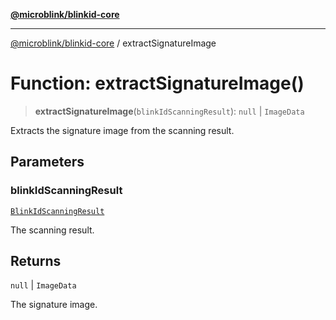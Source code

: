 [**@microblink/blinkid-core**](../README.md)

***

[@microblink/blinkid-core](../README.md) / extractSignatureImage

# Function: extractSignatureImage()

> **extractSignatureImage**(`blinkIdScanningResult`): `null` \| `ImageData`

Extracts the signature image from the scanning result.

## Parameters

### blinkIdScanningResult

[`BlinkIdScanningResult`](../type-aliases/BlinkIdScanningResult.md)

The scanning result.

## Returns

`null` \| `ImageData`

The signature image.

